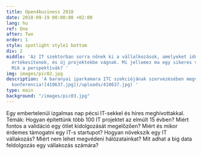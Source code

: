 ```yaml
---
title: Open4business 2018
date: 2018-09-19 00:00:00 +02:00
lang: hu
ref: One
after: Two
order: 1
style: spotlight style1 bottom
div: 2
middle: 'Az IT szektorban sorra nőnek ki a vállalkozások, amelyeket idővel felépítőik
  értékesítenek, és új projektekbe vágnak. Mi jellemez ma egy sikeres vállalkozást?
  Mik a perspektívák? '
img: images/pic02.jpg
description: 'A baranyai iparkamara ITC szekciójának szervezésében megvalósult szakmai
  konferencia![410637.jpg](/uploads/410637.jpg) '
type: main
background: "/images/pic03.jpg"
---
```


Egy embertelenül izgalmas nap pécsi IT-sekkel és híres meghívottakkal. 
Témák: 
Hogyan építettünk több 100 IT projektet az elmúlt 15 évben? 
Miért fontos a validáció egy ötlet kidolgozását megelőzően? 
Miért és mikor érdemes támogatni egy IT-s startupot? 
Hogyan növekszik egy IT vállakozás? 
Miért nem lehet megvédeni hálózatainkat? 
Mit adhat a big data feldolgozás egy vállakozás számára? 
